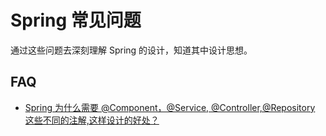# Spring 常见问题

通过这些问题去深刻理解 Spring 的设计，知道其中设计思想。

## FAQ

- [Spring 为什么需要 @Component，@Service, @Controller,@Repository 这些不同的注解,这样设计的好处？](./spring-faq/spring-faq-001.md)